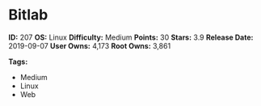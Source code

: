 # Bitlab

**ID:** 207
**OS:** Linux
**Difficulty:** Medium
**Points:** 30
**Stars:** 3.9
**Release Date:** 2019-09-07
**User Owns:** 4,173
**Root Owns:** 3,861

**Tags:**
- Medium
- Linux
- Web

